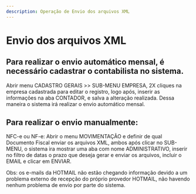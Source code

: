 ```yaml
---
description: Operação de Envio dos arquivos XML
---
```


# Envio dos arquivos XML

## Para realizar o envio automático mensal, é necessário cadastrar o contabilista no sistema.

Abrir menu CADASTRO GERAIS >> SUB-MENU EMPRESA, 2X cliques na empresa cadastrada para editar o registro, logo após, inserir as informações na aba CONTADOR, e salva a alteração realizada. Dessa maneira o sistema irá realizar o envio automático mensal.

## Para realizar o envio manualmente:

NFC-e ou NF-e: Abrir o menu MOVIMENTAÇÃO e definir de qual Documento Fiscal enviar os arquivos XML, ambos após clicar no SUB-MENU, o sistema ira mostrar uma aba com nome ADMINISTRATIVO, inserir no filtro de datas o prazo que deseja gerar e enviar os arquivos, incluir o EMAIL e clicar em ENVIAR.

Obs: os e-mails da HOTMAIL não estão chegando informação devido a um problema externo de recepção do próprio provedor HOTMAIL, não havendo nenhum problema de envio por parte do sistema.
